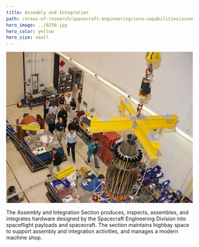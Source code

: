 ```yaml
---
title: Assembly and Integration
path: /areas-of-research/spacecraft-engineering/core-capabilities/assembly-and-integration
hero_image: ../8250.jpg
hero_color: yellow
hero_size: small
---
```

![Assembly and Integration Team](8214.jpg)

The Assembly and Integration Section produces, inspects, assembles, and integrates hardware designed by the Spacecraft Engineering Division into spaceflight payloads and spacecraft. The section maintains highbay space to support assembly and integration activities, and manages a modern machine shop.